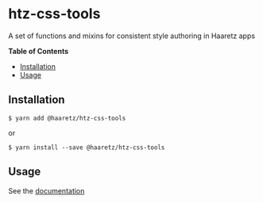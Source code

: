 # htz-css-tools 

A set of functions and mixins for consistent style authoring in Haaretz apps


<!-- START doctoc generated TOC please keep comment here to allow auto update -->
<!-- DON'T EDIT THIS SECTION, INSTEAD RE-RUN doctoc TO UPDATE -->
**Table of Contents**

- [Installation](#installation)
- [Usage](#usage)

<!-- END doctoc generated TOC please keep comment here to allow auto update -->

## Installation

```console
$ yarn add @haaretz/htz-css-tools
```

or 
```console
$ yarn install --save @haaretz/htz-css-tools
```

## Usage

See the [documentation](docs/)
